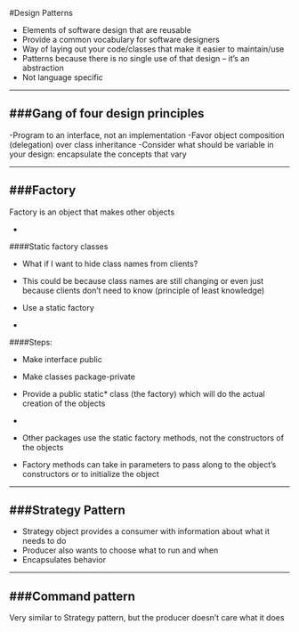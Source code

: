 #Design Patterns

- Elements of software design that are reusable
- Provide a common vocabulary for software designers
- Way of laying out your code/classes that make it easier to maintain/use
- Patterns because there is no single use of that design – it’s an abstraction
- Not language specific

___

###Gang of four design principles
-

-Program to an interface, not an implementation
-Favor object composition (delegation) over class inheritance
-Consider what should be variable in your design: encapsulate the concepts that vary

___

###Factory
-

Factory is an object that makes other objects

-

####Static factory classes

- What if I want to hide class names from clients?
- This could be because class names are still changing or even just because clients don’t need to know (principle of least knowledge)
- Use a static factory

-

####Steps:

- Make interface public
- Make classes package-private
- Provide a public static* class (the factory) which will do the actual creation of the objects

-

- Other packages use the static factory methods, not the constructors of the objects
- Factory methods can take in parameters to pass along to the object’s constructors or to initialize the object

___

###Strategy Pattern
-

- Strategy object provides a consumer with information about what it needs to do
- Producer also wants to choose what to run and when
- Encapsulates behavior

___

###Command pattern
-

Very similar to Strategy pattern, but the producer doesn’t care what it does
